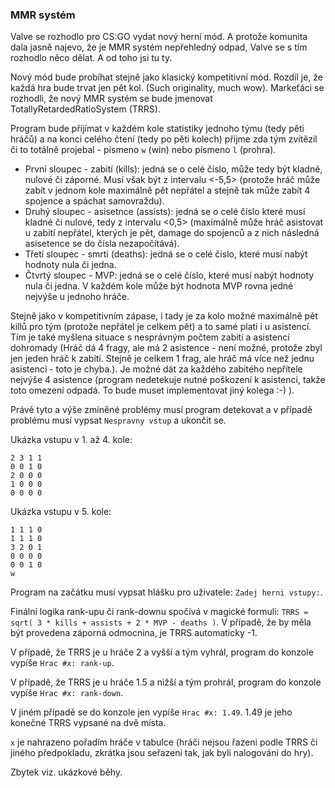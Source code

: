 ### MMR systém

Valve se rozhodlo pro CS:GO vydat nový herní mód. A protože
komunita dala jasně najevo, že je MMR systém nepřehledný
odpad, Valve se s tím rozhodlo něco dělat. A od toho jsi tu ty.

Nový mód bude probíhat stejně jako klasický kompetitivní mód. Rozdíl je, že každá hra bude trvat jen pět kol. (Such originality, much wow). Markeťáci se rozhodli, že nový MMR systém se bude jmenovat TotallyRetardedRatioSystem (TRRS).

Program bude přijímat v každém kole statistiky jednoho týmu (tedy pěti
hráčů) a na konci celého čtení (tedy po pěti kolech) přijme zda tým zvítězil či to totálně projebal - písmeno `w` (win) nebo písmeno `l`
(prohra).

- První sloupec - zabití (kills): jedná se o celé číslo, může tedy být kladné,
nulové či záporné. Musí však být z intervalu <-5,5> (protože hráč může zabít v jednom kole maximálně pět nepřátel a stejně tak může zabít 4 spojence a spáchat samovraždu).
- Druhý sloupec - asisetnce (assists): jedná se o celé číslo které musí kladné
či nulové, tedy z intervalu <0,5> (maximálně může hráč asistovat u zabití nepřátel, kterých je pět, damage do spojenců a z nich následná asisetence se do čísla nezapočítává). 
- Třetí sloupec - smrti (deaths): jedná se o celé číslo, které musí nabýt
hodnoty nula či jedna.
- Čtvrtý sloupec - MVP: jedná se o celé číslo, které musí nabýt hodnoty nula
či jedna. V každém kole může být hodnota MVP rovna jedné nejvýše u jednoho hráče.

Stejně jako v kompetitivním zápase, i tady je za kolo možné maximálně pět killů pro tým (protože nepřátel je celkem pět) a to samé platí i u asistencí. Tím je také myšlena situace s nesprávným počtem zabití a asistencí dohromady (Hráč dá 4 fragy, ale má 2 asistence - není možné, protože zbyl jen jeden hráč k zabítí. Stejně je celkem 1 frag, ale hráč má více než jednu asistenci - toto je chyba.).
Je možné dát za každého zabitého nepřítele nejvýše 4 asistence (program nedetekuje nutné poškození k asistenci, takže toto omezení odpadá. To bude muset implementovat jiný kolega :-) ).

Právě tyto a výše zmíněné problémy musí program detekovat a v případě
problému musí vypsat `Nespravny vstup` a ukončit se.

Ukázka vstupu v 1. až 4. kole:
```
2 3 1 1
0 0 1 0
2 0 0 0
1 0 0 0
0 0 0 0
```

Ukázka vstupu v 5. kole:
```
1 1 1 0
1 1 1 0
3 2 0 1
0 0 0 0
0 0 1 0
w
```

Program na začátku musí vypsat hlášku pro uživatele: `Zadej herni vstupy:`.

Finální logika rank-upu či rank-downu spočívá v magické formuli:
`TRRS = sqrt( 3 * kills + assists + 2 * MVP - deaths )`.
V případě, že by měla být provedena záporná odmocnina, je TRRS automaticky -1.

V případě, že TRRS je u hráče 2 a vyšší a tým vyhrál, program do konzole
vypíše `Hrac #x: rank-up`.

V případě, že TRRS je u hráče 1.5 a nižší a tým prohrál, program do konzole vypíše `Hrac #x: rank-down`.

V jiném případě se do konzole jen vypíše `Hrac #x: 1.49`. 1.49 je jeho konečné TRRS vypsané na dvě místa.

`x` je nahrazeno pořadím hráče v tabulce (hráči nejsou řazeni podle TRRS či jiného předpokladu, zkrátka jsou seřazeni tak, jak byli nalogováni do hry).

Zbytek viz. ukázkové běhy.
